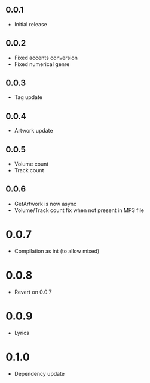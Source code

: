 ## 0.0.1

* Initial release

## 0.0.2

* Fixed accents conversion
* Fixed numerical genre

## 0.0.3

* Tag update

## 0.0.4

* Artwork update

## 0.0.5

* Volume count
* Track count

## 0.0.6

* GetArtwork is now async
* Volume/Track count fix when not present in MP3 file

# 0.0.7

* Compilation as int (to allow mixed)

# 0.0.8

* Revert on 0.0.7

# 0.0.9

* Lyrics

# 0.1.0

* Dependency update
